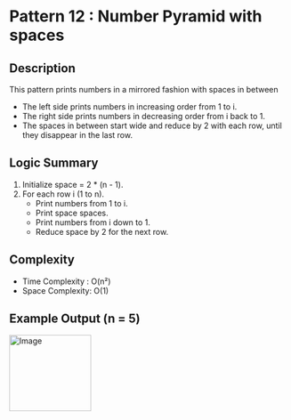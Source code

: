 # Pattern 12 : Number Pyramid with spaces

## Description
This pattern prints numbers in a mirrored fashion with spaces in between
- The left side prints numbers in increasing order from 1 to i.
- The right side prints numbers in decreasing order from i back to 1.
- The spaces in between start wide and reduce by 2 with each row, until they disappear in the last row.

## Logic Summary
  1. Initialize space = 2 * (n - 1).
  2. For each row i (1 to n).
      - Print numbers from 1 to i.
      - Print space spaces.
      - Print numbers from i down to 1.
      - Reduce space by 2 for the next row.
    
## Complexity
  - Time Complexity : O(n²)
  - Space Complexity: O(1)

## Example Output (n = 5)
<img width="147" height="137" alt="Image" src="https://github.com/user-attachments/assets/18e693f8-5da4-4461-af5c-509677893c0d" />
    
